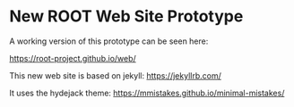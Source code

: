 # New ROOT Web Site Prototype

A working version of this prototype can be seen here:

  https://root-project.github.io/web/

This new web site is based on jekyll: https://jekyllrb.com/

It uses the hydejack theme: https://mmistakes.github.io/minimal-mistakes/
